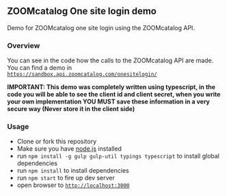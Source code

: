 ## ZOOMcatalog One site login demo

Demo for ZOOMcatalog one site login using the ZOOMcatalog API.

### Overview

You can see in the code how the calls to the ZOOMcatalog API are made. You can find a demo in [`https://sandbox.api.zoomcatalog.com/onesitelogin/`](https://sandbox.api.zoomcatalog.com/onesitelogin)

**IMPORTANT: This demo was completely written using typescript, in the code you will be able to see the client id and client secret, when you write your own implementation YOU MUST save these information in a very secure way (Never store it in the client side)**


### Usage
- Clone or fork this repository
- Make sure you have [node.js](https://nodejs.org/) installed
- run `npm install -g gulp gulp-util typings typescript` to install global dependencies
- run `npm install` to install dependencies
- run `npm start` to fire up dev server
- open browser to [`http://localhost:3000`](http://localhost:3000)
